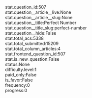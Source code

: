 stat.question_id:507  
stat.question__article__live:None  
stat.question__article__slug:None  
stat.question__title:Perfect Number  
stat.question__title_slug:perfect-number  
stat.question__hide:False  
stat.total_acs:5338  
stat.total_submitted:15209  
stat.total_column_articles:4  
stat.frontend_question_id:507  
stat.is_new_question:False  
status:None  
difficulty.level:1  
paid_only:False  
is_favor:False  
frequency:0  
progress:0  
